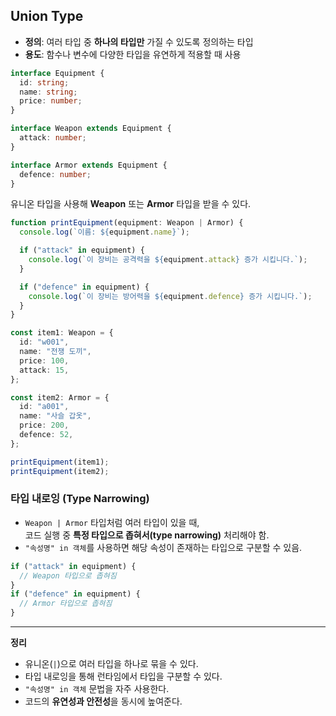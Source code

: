## Union Type

- **정의**: 여러 타입 중 **하나의 타입만** 가질 수 있도록 정의하는 타입  
- **용도**: 함수나 변수에 다양한 타입을 유연하게 적용할 때 사용  

```ts
interface Equipment {
  id: string;
  name: string;
  price: number;
}

interface Weapon extends Equipment {
  attack: number;
}

interface Armor extends Equipment {
  defence: number;
}
```

유니온 타입을 사용해 **Weapon** 또는 **Armor** 타입을 받을 수 있다.

```ts
function printEquipment(equipment: Weapon | Armor) {
  console.log(`이름: ${equipment.name}`);

  if ("attack" in equipment) {
    console.log(`이 장비는 공격력을 ${equipment.attack} 증가 시킵니다.`);
  }

  if ("defence" in equipment) {
    console.log(`이 장비는 방어력을 ${equipment.defence} 증가 시킵니다.`);
  }
}
```

```ts
const item1: Weapon = {
  id: "w001",
  name: "전쟁 도끼",
  price: 100,
  attack: 15,
};

const item2: Armor = {
  id: "a001",
  name: "사슬 갑옷",
  price: 200,
  defence: 52,
};

printEquipment(item1);
printEquipment(item2);
```

### 타입 내로잉 (Type Narrowing)

- `Weapon | Armor` 타입처럼 여러 타입이 있을 때,  
  코드 실행 중 **특정 타입으로 좁혀서(type narrowing)** 처리해야 함.
- `"속성명" in 객체`를 사용하면 해당 속성이 존재하는 타입으로 구분할 수 있음.

```ts
if ("attack" in equipment) {
  // Weapon 타입으로 좁혀짐
}
if ("defence" in equipment) {
  // Armor 타입으로 좁혀짐
}
```

---

**정리**
- 유니온(`|`)으로 여러 타입을 하나로 묶을 수 있다.  
- 타입 내로잉을 통해 런타임에서 타입을 구분할 수 있다.  
- `"속성명" in 객체` 문법을 자주 사용한다.  
- 코드의 **유연성과 안전성**을 동시에 높여준다.
